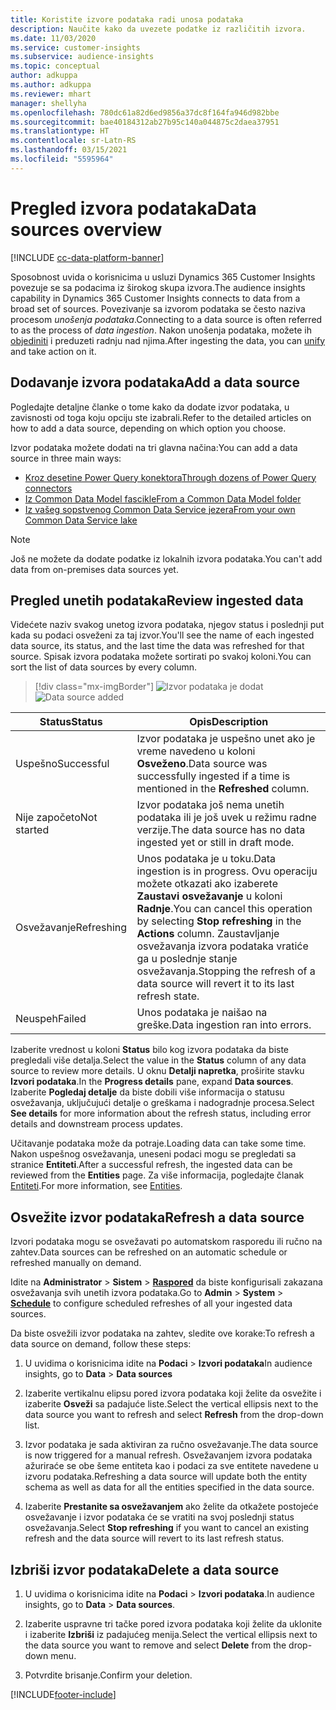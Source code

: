 ```yaml
---
title: Koristite izvore podataka radi unosa podataka
description: Naučite kako da uvezete podatke iz različitih izvora.
ms.date: 11/03/2020
ms.service: customer-insights
ms.subservice: audience-insights
ms.topic: conceptual
author: adkuppa
ms.author: adkuppa
ms.reviewer: mhart
manager: shellyha
ms.openlocfilehash: 780dc61a82d6ed9856a37dc8f164fa946d982bbe
ms.sourcegitcommit: bae40184312ab27b95c140a044875c2daea37951
ms.translationtype: HT
ms.contentlocale: sr-Latn-RS
ms.lasthandoff: 03/15/2021
ms.locfileid: "5595964"
---
```

# <a name="data-sources-overview"></a><span data-ttu-id="7999a-103">Pregled izvora podataka</span><span class="sxs-lookup"><span data-stu-id="7999a-103">Data sources overview</span></span>

[!INCLUDE [cc-data-platform-banner](../includes/cc-data-platform-banner.md)]

<span data-ttu-id="7999a-104">Sposobnost uvida o korisnicima u usluzi Dynamics 365 Customer Insights povezuje se sa podacima iz širokog skupa izvora.</span><span class="sxs-lookup"><span data-stu-id="7999a-104">The audience insights capability in Dynamics 365 Customer Insights connects to data from a broad set of sources.</span></span> <span data-ttu-id="7999a-105">Povezivanje sa izvorom podataka se često naziva procesom *unošenja podataka*.</span><span class="sxs-lookup"><span data-stu-id="7999a-105">Connecting to a data source is often referred to as the process of *data ingestion*.</span></span> <span data-ttu-id="7999a-106">Nakon unošenja podataka, možete ih [objediniti](data-unification.md) i preduzeti radnju nad njima.</span><span class="sxs-lookup"><span data-stu-id="7999a-106">After ingesting the data, you can [unify](data-unification.md) and take action on it.</span></span>

## <a name="add-a-data-source"></a><span data-ttu-id="7999a-107">Dodavanje izvora podataka</span><span class="sxs-lookup"><span data-stu-id="7999a-107">Add a data source</span></span>

<span data-ttu-id="7999a-108">Pogledajte detaljne članke o tome kako da dodate izvor podataka, u zavisnosti od toga koju opciju ste izabrali.</span><span class="sxs-lookup"><span data-stu-id="7999a-108">Refer to the detailed articles on how to add a data source, depending on which option you choose.</span></span>

<span data-ttu-id="7999a-109">Izvor podataka možete dodati na tri glavna načina:</span><span class="sxs-lookup"><span data-stu-id="7999a-109">You can add a data source in three main ways:</span></span>

- [<span data-ttu-id="7999a-110">Kroz desetine Power Query konektora</span><span class="sxs-lookup"><span data-stu-id="7999a-110">Through dozens of Power Query connectors</span></span>](connect-power-query.md)
- [<span data-ttu-id="7999a-111">Iz Common Data Model fascikle</span><span class="sxs-lookup"><span data-stu-id="7999a-111">From a Common Data Model folder</span></span>](connect-common-data-model.md)
- [<span data-ttu-id="7999a-112">Iz vašeg sopstvenog Common Data Service jezera</span><span class="sxs-lookup"><span data-stu-id="7999a-112">From your own Common Data Service lake</span></span>](connect-common-data-service-lake.md)

> [!NOTE]
> <span data-ttu-id="7999a-113">Još ne možete da dodate podatke iz lokalnih izvora podataka.</span><span class="sxs-lookup"><span data-stu-id="7999a-113">You can't add data from on-premises data sources yet.</span></span>

## <a name="review-ingested-data"></a><span data-ttu-id="7999a-114">Pregled unetih podataka</span><span class="sxs-lookup"><span data-stu-id="7999a-114">Review ingested data</span></span>

<span data-ttu-id="7999a-115">Videćete naziv svakog unetog izvora podataka, njegov status i poslednji put kada su podaci osveženi za taj izvor.</span><span class="sxs-lookup"><span data-stu-id="7999a-115">You'll see the name of each ingested data source, its status, and the last time the data was refreshed for that source.</span></span> <span data-ttu-id="7999a-116">Spisak izvora podataka možete sortirati po svakoj koloni.</span><span class="sxs-lookup"><span data-stu-id="7999a-116">You can sort the list of data sources by every column.</span></span>

> [!div class="mx-imgBorder"]
> <span data-ttu-id="7999a-117">![Izvor podataka je dodat](media/configure-data-datasource-added.png "Izvor podataka je dodat")</span><span class="sxs-lookup"><span data-stu-id="7999a-117">![Data source added](media/configure-data-datasource-added.png "Data source added")</span></span>

|<span data-ttu-id="7999a-118">Status</span><span class="sxs-lookup"><span data-stu-id="7999a-118">Status</span></span>  |<span data-ttu-id="7999a-119">Opis</span><span class="sxs-lookup"><span data-stu-id="7999a-119">Description</span></span>  |
|---------|---------|
|<span data-ttu-id="7999a-120">Uspešno</span><span class="sxs-lookup"><span data-stu-id="7999a-120">Successful</span></span>   |<span data-ttu-id="7999a-121">Izvor podataka je uspešno unet ako je vreme navedeno u koloni **Osveženo**.</span><span class="sxs-lookup"><span data-stu-id="7999a-121">Data source was successfully ingested if a time is mentioned in the **Refreshed** column.</span></span>
|<span data-ttu-id="7999a-122">Nije započeto</span><span class="sxs-lookup"><span data-stu-id="7999a-122">Not started</span></span>   |<span data-ttu-id="7999a-123">Izvor podataka još nema unetih podataka ili je još uvek u režimu radne verzije.</span><span class="sxs-lookup"><span data-stu-id="7999a-123">The data source has no data ingested yet or still in draft mode.</span></span>         |
|<span data-ttu-id="7999a-124">Osvežavanje</span><span class="sxs-lookup"><span data-stu-id="7999a-124">Refreshing</span></span>    |<span data-ttu-id="7999a-125">Unos podataka je u toku.</span><span class="sxs-lookup"><span data-stu-id="7999a-125">Data ingestion is in progress.</span></span> <span data-ttu-id="7999a-126">Ovu operaciju možete otkazati ako izaberete **Zaustavi osvežavanje** u koloni **Radnje**.</span><span class="sxs-lookup"><span data-stu-id="7999a-126">You can cancel this operation by selecting **Stop refreshing** in the **Actions** column.</span></span> <span data-ttu-id="7999a-127">Zaustavljanje osvežavanja izvora podataka vratiće ga u poslednje stanje osvežavanja.</span><span class="sxs-lookup"><span data-stu-id="7999a-127">Stopping the refresh of a data source will revert it to its last refresh state.</span></span>       |
|<span data-ttu-id="7999a-128">Neuspeh</span><span class="sxs-lookup"><span data-stu-id="7999a-128">Failed</span></span>     |<span data-ttu-id="7999a-129">Unos podataka je naišao na greške.</span><span class="sxs-lookup"><span data-stu-id="7999a-129">Data ingestion ran into errors.</span></span>         |

<span data-ttu-id="7999a-130">Izaberite vrednost u koloni **Status** bilo kog izvora podataka da biste pregledali više detalja.</span><span class="sxs-lookup"><span data-stu-id="7999a-130">Select the value in the **Status** column of any data source to review more details.</span></span> <span data-ttu-id="7999a-131">U oknu **Detalji napretka**, proširite stavku **Izvori podataka**.</span><span class="sxs-lookup"><span data-stu-id="7999a-131">In the **Progress details** pane, expand **Data sources**.</span></span> <span data-ttu-id="7999a-132">Izaberite **Pogledaj detalje** da biste dobili više informacija o statusu osvežavanja, uključujući detalje o greškama i nadogradnje procesa.</span><span class="sxs-lookup"><span data-stu-id="7999a-132">Select **See details** for more information about the refresh status, including error details and downstream process updates.</span></span>

<span data-ttu-id="7999a-133">Učitavanje podataka može da potraje.</span><span class="sxs-lookup"><span data-stu-id="7999a-133">Loading data can take some time.</span></span> <span data-ttu-id="7999a-134">Nakon uspešnog osvežavanja, uneseni podaci mogu se pregledati sa stranice **Entiteti**.</span><span class="sxs-lookup"><span data-stu-id="7999a-134">After a successful refresh, the ingested data can be reviewed from the **Entities** page.</span></span> <span data-ttu-id="7999a-135">Za više informacija, pogledajte članak [Entiteti](entities.md).</span><span class="sxs-lookup"><span data-stu-id="7999a-135">For more information, see [Entities](entities.md).</span></span>

## <a name="refresh-a-data-source"></a><span data-ttu-id="7999a-136">Osvežite izvor podataka</span><span class="sxs-lookup"><span data-stu-id="7999a-136">Refresh a data source</span></span>

<span data-ttu-id="7999a-137">Izvori podataka mogu se osvežavati po automatskom rasporedu ili ručno na zahtev.</span><span class="sxs-lookup"><span data-stu-id="7999a-137">Data sources can be refreshed on an automatic schedule or refreshed manually on demand.</span></span> 

<span data-ttu-id="7999a-138">Idite na **Administrator** > **Sistem** > [**Raspored**](system.md#schedule-tab) da biste konfigurisali zakazana osvežavanja svih unetih izvora podataka.</span><span class="sxs-lookup"><span data-stu-id="7999a-138">Go to **Admin** > **System** > [**Schedule**](system.md#schedule-tab) to configure scheduled refreshes of all your ingested data sources.</span></span>

<span data-ttu-id="7999a-139">Da biste osvežili izvor podataka na zahtev, sledite ove korake:</span><span class="sxs-lookup"><span data-stu-id="7999a-139">To refresh a data source on demand, follow these steps:</span></span>

1. <span data-ttu-id="7999a-140">U uvidima o korisnicima idite na **Podaci** > **Izvori podataka**</span><span class="sxs-lookup"><span data-stu-id="7999a-140">In audience insights, go to **Data** > **Data sources**</span></span>

2. <span data-ttu-id="7999a-141">Izaberite vertikalnu elipsu pored izvora podataka koji želite da osvežite i izaberite **Osveži** sa padajuće liste.</span><span class="sxs-lookup"><span data-stu-id="7999a-141">Select the vertical ellipsis next to the data source you want to refresh and select **Refresh** from the drop-down list.</span></span>

3. <span data-ttu-id="7999a-142">Izvor podataka je sada aktiviran za ručno osvežavanje.</span><span class="sxs-lookup"><span data-stu-id="7999a-142">The data source is now triggered for a manual refresh.</span></span> <span data-ttu-id="7999a-143">Osvežavanjem izvora podataka ažuriraće se obe šeme entiteta kao i podaci za sve entitete navedene u izvoru podataka.</span><span class="sxs-lookup"><span data-stu-id="7999a-143">Refreshing a data source will update both the entity schema as well as data for all the entities specified in the data source.</span></span>

4. <span data-ttu-id="7999a-144">Izaberite **Prestanite sa osvežavanjem** ako želite da otkažete postojeće osvežavanje i izvor podataka će se vratiti na svoj poslednji status osvežavanja.</span><span class="sxs-lookup"><span data-stu-id="7999a-144">Select **Stop refreshing** if you want to cancel an existing refresh and the data source will revert to its last refresh status.</span></span>

## <a name="delete-a-data-source"></a><span data-ttu-id="7999a-145">Izbriši izvor podataka</span><span class="sxs-lookup"><span data-stu-id="7999a-145">Delete a data source</span></span>

1. <span data-ttu-id="7999a-146">U uvidima o korisnicima idite na **Podaci** > **Izvori podataka**.</span><span class="sxs-lookup"><span data-stu-id="7999a-146">In audience insights, go to **Data** > **Data sources**.</span></span>

2. <span data-ttu-id="7999a-147">Izaberite uspravne tri tačke pored izvora podataka koji želite da uklonite i izaberite **Izbriši** iz padajućeg menija.</span><span class="sxs-lookup"><span data-stu-id="7999a-147">Select the vertical ellipsis next to the data source you want to remove and select **Delete** from the drop-down menu.</span></span>

3. <span data-ttu-id="7999a-148">Potvrdite brisanje.</span><span class="sxs-lookup"><span data-stu-id="7999a-148">Confirm your deletion.</span></span>


[!INCLUDE[footer-include](../includes/footer-banner.md)]